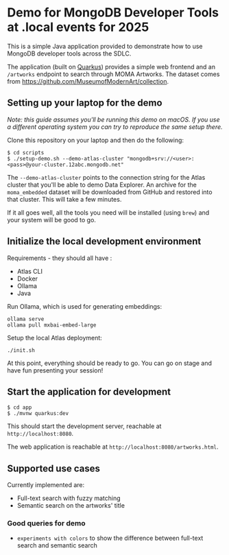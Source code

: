 # Demo for MongoDB Developer Tools at .local events for 2025

This is a simple Java application provided to demonstrate how to use MongoDB developer tools across the SDLC.

The application (built on [Quarkus](https://quarkus.io/)) provides a simple web frontend and an `/artworks` endpoint to search through MOMA Artworks. The dataset comes from https://github.com/MuseumofModernArt/collection.

## Setting up your laptop for the demo

*Note: this guide assumes you'll be running this demo on macOS. If you use a different operating system you can try to reproduce the same setup there.*

Clone this repository on your laptop and then do the following:

```
$ cd scripts
$ ./setup-demo.sh --demo-atlas-cluster "mongodb+srv://<user>:<pass>@your-cluster.12abc.mongodb.net"
```

The `--demo-atlas-cluster` points to the connection string for the Atlas cluster that you'll be able to demo Data Explorer.
An archive for the `moma_embedded` dataset will be downloaded from GitHub and restored into that cluster. This will take a few minutes.

If it all goes well, all the tools you need will be installed (using `brew`) and your system will be good to go.

## Initialize the local development environment

Requirements - they should all have :
* Atlas CLI
* Docker
* Ollama
* Java

Run Ollama, which is used for generating embeddings:

```
ollama serve
ollama pull mxbai-embed-large
```

Setup the local Atlas deployment:

```
./init.sh
```

At this point, everything should be ready to go. You can go on stage and have fun presenting your session!

## Start the application for development

```
$ cd app
$ ./mvnw quarkus:dev
```

This should start the development server, reachable at `http://localhost:8080`.

The web application is reachable at `http://localhost:8080/artworks.html`.

## Supported use cases

Currently implemented are:

* Full-text search with fuzzy matching
* Semantic search on the artworks' title

### Good queries for demo

* `experiments with colors` to show the difference between full-text search and semantic search